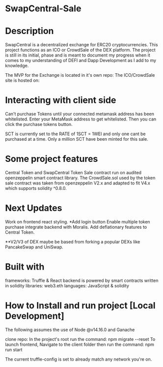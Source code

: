 # SwapCentral-Sale

# Description
SwapCentral is a decentralized exchange for ERC20 cryptocurrencies. This project functions as an ICO or CrowdSale of the DEX platform. The project is still in its initial, phase and is meant to document my progress when it comes to my  understanding of DEFI and Dapp Development as I add to my knowledge.

The MVP for the Exchange is located in it's own repo:
The ICO/CrowdSale site is hosted on:

# Interacting with client side
Can't purchase Tokens until your connected metamask address has been whitelisted.
Enter your MetaMask address to get whitelisted.
Then you can click the purchase tokens button.

SCT is currently set to the RATE of 1SCT = 1WEI and only one cant be purchased at a time. Only a million SCT have been minted for this sale.
# Some project features
Central Token and SwapCentral Token Sale contract run on audited openzeppelin smart contract library.
The CrowdSale.sol used by the token sale contract was taken from openzeppelin V2.x and adapted to fit V4.x which supports solidity ^0.8.0.
# Next Updates
Work on frontend react styling. *Add login button
Enable multiple token purchase
integrate backend with Moralis.
Add deflationary features to Central Token.

**V2/V3 of DEX maybe be based from forking a popular DEXs like PancakeSwap and UniSwap.

# Built with
frameworks: Truffle & React
backend is powered by smart contracts written in solidity
libraries: web3.eth
languages: JavaScript & solidity


# How to Install and run project [Local Development]
The following assumes the use of Node @v14.16.0 and Ganache

clone repo:
In the project's root run the command: npm migrate --reset
To launch frontend, Navigate to the client folder then run the command: npm run start

The current truffle-config is set to already match any network you're on.
